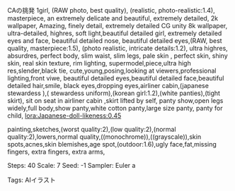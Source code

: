 CAの挑発
1girl, (RAW photo, best quality), (realistic, photo-realistic:1.4), masterpiece, an extremely delicate and beautiful, extremely detailed, 2k wallpaper, Amazing, finely detail, extremely detailed CG unity 8k wallpaper, ultra-detailed, highres,
soft light,beautiful detailed girl, extremely detailed eyes and face, beautiful detailed nose, beautiful detailed eyes,(RAW, best quality, masterpiece:1.5), (photo realistic, intricate details:1.2), ultra highres, absurdres, perfect body, slim waist, slim legs, pale skin , perfect skin, shiny skin, real skin texture, rim lighting, supermodel,piece,ultra high res,slender,black tie, cute,young,posing,looking at viewers,professional lighting,front viwe,
beautiful detailed eyes,beautiful detailed face,beautiful detailed hair,smile,
black eyes,dropping eyes,airliner cabin,(japanese stewardess ),( stewardess uniform),(korean girl:1.2),(white panties),(tight skirt),
sit on seat in airliner cabin ,skirt lifted by self, panty show,open legs widely,full body,show panty,white cotton panty,large size panty, panty for child,
<lora:Japanese-doll-likeness:0.45>

painting,sketches,(worst quality:2),(low quality:2),(normal quality:2),lowers,normal quality,((monochrome)),((grayscale)),skin spots,acnes,skin blemishes,age spot,(outdoor:1.6),ugly face,fat,missing fingers, extra fingers, extra arms,

Steps: 40
Scale: 7
Seed: -1
Sampler: Euler a

Tags:
  AIイラスト